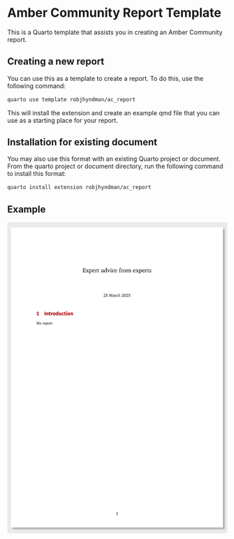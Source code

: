 

<!-- README.md is generated from README.qmd. Please edit that file -->

# Amber Community Report Template

This is a Quarto template that assists you in creating an Amber
Community report.

## Creating a new report

You can use this as a template to create a report. To do this, use the
following command:

``` bash
quarto use template robjhyndman/ac_report
```

This will install the extension and create an example qmd file that you
can use as a starting place for your report.

## Installation for existing document

You may also use this format with an existing Quarto project or
document. From the quarto project or document directory, run the
following command to install this format:

``` bash
quarto install extension robjhyndman/ac_report
```

## Example

[![](examples/template.png)](examples/template.pdf)
